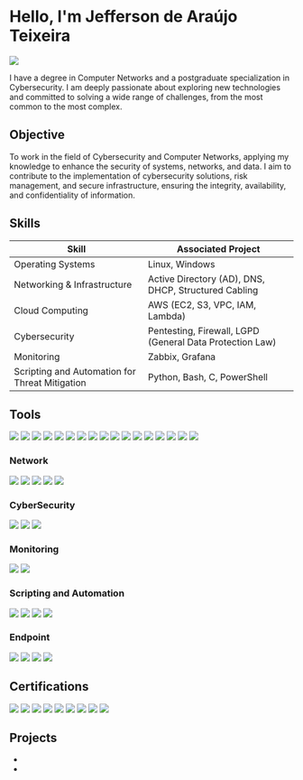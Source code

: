 # Hello, I'm Jefferson de Araújo Teixeira
<a href="https://linkedin.com/in/jefferson-araujo-teixeira"><img src="https://img.shields.io/badge/-LinkedIn-0072b1?&style=for-the-badge&logo=linkedin&logoColor=white" /></a>

I have a degree in Computer Networks and a postgraduate specialization in Cybersecurity. I am deeply passionate about exploring new technologies and committed to solving a wide range of challenges, from the most common to the most complex.

## Objective

To work in the field of Cybersecurity and Computer Networks, applying my knowledge to enhance the security of systems, networks, and data. I aim to contribute to the implementation of cybersecurity solutions, risk management, and secure infrastructure, ensuring the integrity, availability, and confidentiality of information.

## Skills

| Skill                                         | Associated Project         |
|-----------------------------------------------|----------------------------|
| Operating Systems                             | Linux, Windows |
| Networking & Infrastructure                   | Active Directory (AD), DNS, DHCP, Structured Cabling|
| Cloud Computing                               | AWS (EC2, S3, VPC, IAM, Lambda)|
| Cybersecurity                                 | Pentesting, Firewall, LGPD (General Data Protection Law)|
| Monitoring                                    | Zabbix, Grafana|
| Scripting and Automation for Threat Mitigation | Python, Bash, C, PowerShell|

## Tools
<div>
    <img src="https://img.shields.io/badge/-Wireshark-1679A7?style=for-the-badge&logo=Wireshark&logoColor=white" />
    <img src="https://img.shields.io/badge/-Nmap-000000?style=for-the-badge&logo=nmap&logoColor=white" />
    <img src="https://img.shields.io/badge/-Nagios-000000?style=for-the-badge&logo=nagios&logoColor=white" />
    <img src="https://img.shields.io/badge/-GLPI-2D3D3D?style=for-the-badge&logo=glpi&logoColor=white" />
    <img src="https://img.shields.io/badge/-Milvus-90EE90?style=for-the-badge&logo=Milvus&logoColor=white" />
    <img src="https://img.shields.io/badge/-Cisco%20Packet%20Tracer-1C1C1C?style=for-the-badge&logo=cisco&logoColor=white" />
    <img src="https://img.shields.io/badge/-Kali%20Linux-557C8A?style=for-the-badge&logo=kali-linux&logoColor=white" />
    <img src="https://img.shields.io/badge/-Metasploit-BC232B?style=for-the-badge&logo=metasploit&logoColor=white" />
    <img src="https://img.shields.io/badge/-Zabbix-FF6600?style=for-the-badge&logo=zabbix&logoColor=white" />
    <img src="https://img.shields.io/badge/-Grafana-F46800?style=for-the-badge&logo=grafana&logoColor=white" />
    <img src="https://img.shields.io/badge/-VMware-607078?style=for-the-badge&logo=vmware&logoColor=white" />
    <img src="https://img.shields.io/badge/-VirtualBox-1E1E1E?style=for-the-badge&logo=virtualbox&logoColor=white" />
    <img src="https://img.shields.io/badge/-Docker-2496ED?style=for-the-badge&logo=docker&logoColor=white" />
    <img src="https://img.shields.io/badge/-Hyper%20V-00A4EF?style=for-the-badge&logo=microsoft&logoColor=white" />
    <img src="https://img.shields.io/badge/-Microsoft%20365-0078D4?style=for-the-badge&logo=microsoftoffice&logoColor=white" />
    <img src="https://img.shields.io/badge/-PyCharm-000000?style=for-the-badge&logo=pycharm&logoColor=white" />
    <img src="https://img.shields.io/badge/-Visual%20Studio%20Code-0078D4?style=for-the-badge&logo=visualstudiocode&logoColor=white" />
</div>


### Network
<div>
    <img src="https://img.shields.io/badge/-Active%20Directory-0A66C2?style=for-the-badge&logo=microsoft&logoColor=white" />
    <img src="https://img.shields.io/badge/-AWS-232F3E?style=for-the-badge&logo=amazonaws&logoColor=white" />
    <img src="https://img.shields.io/badge/-DNS-FF6C37?style=for-the-badge&logo=google-public-dns&logoColor=white" />
    <img src="https://img.shields.io/badge/-DHCP-0088CC?style=for-the-badge&logo=internet-explorer&logoColor=white" />
    <img src="https://img.shields.io/badge/-Structured%20Cabling-555555?style=for-the-badge&logo=network&logoColor=white" />
</div>

### CyberSecurity
<div>
    <img src="https://img.shields.io/badge/-Pentesting-FF5733?style=for-the-badge&logo=security&logoColor=white" />
    <img src="https://img.shields.io/badge/-Firewall-FF5733?style=for-the-badge&logo=firewall&logoColor=white" />
    <img src="https://img.shields.io/badge/-LGPD-1F4F56?style=for-the-badge&logo=legal&logoColor=white" />
</div>

### Monitoring
<div>
    <img src="https://img.shields.io/badge/-Zabbix-FF6600?style=for-the-badge&logo=zabbix&logoColor=white" />
    <img src="https://img.shields.io/badge/-Grafana-F46800?style=for-the-badge&logo=grafana&logoColor=white" />
</div>

### Scripting and Automation
<div>
    <img src="https://img.shields.io/badge/-Python-3776AB?style=for-the-badge&logo=python&logoColor=white" />
    <img src="https://img.shields.io/badge/-C-A8B9CC?style=for-the-badge&logo=c&logoColor=white" />
    <img src="https://img.shields.io/badge/-Bash-4EAA25?style=for-the-badge&logo=gnubash&logoColor=white" />
    <img src="https://img.shields.io/badge/-Powershell-2E2D88?style=for-the-badge&logo=powershell&logoColor=white" />
</div>

### Endpoint
<div>
    <img src="https://img.shields.io/badge/-Microsoft%20365-0078D4?style=for-the-badge&logo=microsoftoffice&logoColor=white" />
    <img src="https://img.shields.io/badge/-Kaspersky-1B9A28?style=for-the-badge&logo=kaspersky&logoColor=white" />
    <img src="https://img.shields.io/badge/-PfSense-313131?style=for-the-badge&logo=pfsense&logoColor=white" />
    <img src="https://img.shields.io/badge/-UniFi-009A99?style=for-the-badge&logo=ubiquiti&logoColor=white" />
</div>

## Certifications

<div>
    <!-- Networking & Infrastructure -->
    <img src="https://img.shields.io/badge/-NS1-0066CC?style=for-the-badge&logo=cisco&logoColor=white" />
    <img src="https://img.shields.io/badge/-NS2-0066CC?style=for-the-badge&logo=cisco&logoColor=white" />
    <img src="https://img.shields.io/badge/-NS3-0066CC?style=for-the-badge&logo=cisco&logoColor=white" />
    <img src="https://img.shields.io/badge/-QoS-00A6A6?style=for-the-badge&logo=network&logoColor=white" />
    <!-- Cybersecurity -->
    <img src="https://img.shields.io/badge/-CyberSecurity%20Essentials-009C1E?style=for-the-badge&logo=cissp&logoColor=white" />
    <img src="https://img.shields.io/badge/-DPO%20&%20LGPD-002F6C?style=for-the-badge&logo=privacy&logoColor=white" />
    <!-- Microsoft Certifications -->
    <img src="https://img.shields.io/badge/-MS%20Certified%20Modern%20Desktop%20Administrator%20Associate%20(MS-900)-0078D4?style=for-the-badge&logo=microsoft&logoColor=white" />
    <img src="https://img.shields.io/badge/-MS%20Certified%20Security%2C%20Compliance%20and%20Identity%20Fundamentals%20(SC-900)-0078D4?style=for-the-badge&logo=microsoft&logoColor=white" />
    <!-- Other Skills -->
    <img src="https://img.shields.io/badge/-Excel%20Expert-217346?style=for-the-badge&logo=microsoft-excel&logoColor=white" />
</div>

## Projects
-
- 
